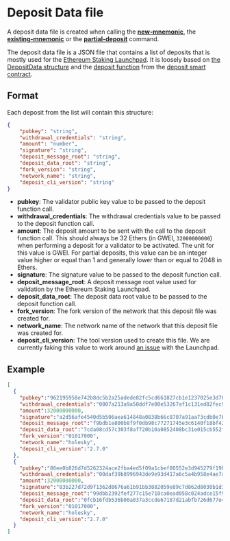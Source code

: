 # Deposit Data file

A deposit data file is created when calling the **[new-mnemonic](new_mnemonic.md)**, the **[existing-mnemonic](existing_mnemonic.md)** or the **[partial-deposit](partial_deposit.md)** command.

The deposit data file is a JSON file that contains a list of deposits that is mostly used for the [Ethereum Staking Launchpad](https://github.com/ethereum/staking-launchpad). It is loosely based on [the DepositData structure](https://github.com/ethereum/consensus-specs/blob/dev/specs/phase0/beacon-chain.md#depositdata) and the [deposit function](https://github.com/ethereum/consensus-specs/blob/dev/specs/phase0/deposit-contract.md#deposit-function) from the [deposit smart contract](https://github.com/ethereum/consensus-specs/blob/dev/specs/phase0/deposit-contract.md).

## Format
Each deposit from the list will contain this structure:
```JSON
{
    "pubkey": "string",
    "withdrawal_credentials": "string",
    "amount": "number",
    "signature": "string",
    "deposit_message_root": "string",
    "deposit_data_root": "string",
    "fork_version": "string",
    "network_name": "string",
    "deposit_cli_version": "string"
}
```

- **pubkey**: The validator public key value to be passed to the deposit function call.
- **withdrawal_credentials**: The withdrawal credentials value to be passed to the deposit function call.
- **amount**: The deposit amount to be sent with the call to the deposit function call. This should always be 32 Ethers (in GWEI, `32000000000`) when performing a deposit for a validator to be activated. The unit for this value is GWEI. For partial deposits, this value can be an integer value higher or equal than 1 and generally lower than or equal to 2048 in Ethers.
- **signature**: The signature value to be passed to the deposit function call.
- **deposit_message_root**: A deposit message root value used for validation by the Ethereum Staking Launchpad.
- **deposit_data_root**: The deposit data root value to be passed to the deposit function call.
- **fork_version**: The fork version of the network that this deposit file was created for.
- **network_name**: The network name of the network that this deposit file was created for.
- **deposit_cli_version**: The tool version used to create this file. We are currently faking this value to work around [an issue](https://github.com/ethstaker/ethstaker-deposit-cli/issues/216) with the Launchpad.

## Example
```JSON
[
  {
    "pubkey":"962195958e742b8dc5b2a25adede82fc5cd661827cb1e1237025e3d7847801aa5584d5bfdc6893413264cccfbff54128",
    "withdrawal_credentials":"0007a213a9a50ddf7e00e53267af1c131ed82fec947f1c9656b54f9a20f7a87f",
    "amount":32000000000,
    "signature":"a2d56afe4540d5b506aea614848a0838b66c8707a91aa73cdb0e7b59d819f16be64881b5b621184b1668f4f1d024094a1861c5af783ded675b5763047c069c5eb805649f7c04656c96b31b0bccc34ed93c8fcd8f2e4a9e5c03453f305089d765",
    "deposit_message_root":"f9bdb1e800b8f9f0db98c77271745e3c6140f18bf420543bda84fa92c393ddc7",
    "deposit_data_root":"7cda08cd57c303f8af720b10a0852408bc31e015cb552f0029fc1024b8a1d615",
    "fork_version":"01017000",
    "network_name":"holesky",
    "deposit_cli_version":"2.7.0"
  },
  {
    "pubkey":"86ee0b826d7d5262324ace2fba4ed5f09a1cbef80552e3d945279f19bc4118a98e9a93257eb4c7731ccc10c19835d24f",
    "withdrawal_credentials":"00daf39b8996943de9e93d417a6c5a4b958e4ae7a4d6e27f72aa08d41faa012f",
    "amount":32000000000,
    "signature":"83b227d72d9f1362d8676a61b91bb3882059e89c7d862d8030b1d37e890143869c105a78efce2a734f202da95076782219010e896ec9f8328a9e553134773626810d6c455bc1250a20e52a01684c051dd3e46151587267214cbb396673a13e89",
    "deposit_message_root":"99dbb2392fef277c15e710ca0ead058c024adce15f9e8f369bbaea939c0009ed",
    "deposit_data_root":"0fcb16fdb536b00a037a3ccde67187d21abfb726d677e40709ae6910d44377a5",
    "fork_version":"01017000",
    "network_name":"holesky",
    "deposit_cli_version":"2.7.0"
  }
]
```
